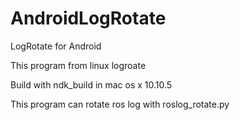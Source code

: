 # AndroidLogRotate
LogRotate for Android

This program from linux logroate

Build with ndk_build in mac os x 10.10.5

This program can rotate ros log with roslog_rotate.py
